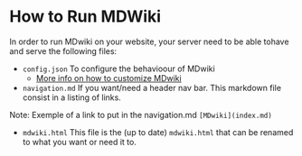 # How to Run MDWiki

In order to run MDwiki on your website, your server need to be able tohave and serve the following files:

* `config.json`
  To configure the behavioour of MDwiki
  * [More info on how to customize MDwiki](http://dynalon.github.io/mdwiki/#!customizing.md)
* `navigation.md`
  If you want/need a header nav bar. This markdown file consist in a listing of links.

 Note: Exemple of a link to put in the navigation.md `[MDwiki](index.md)`

* `mdwiki.html`
  This file is the (up to date) `mdwiki.html` that can be renamed to what you want or need it to.